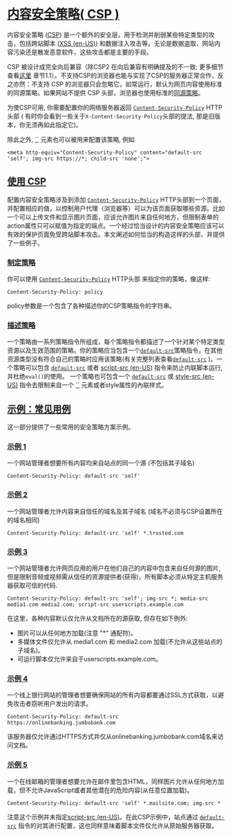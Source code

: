# [内容安全策略( CSP )](https://developer.mozilla.org/zh-CN/docs/Web/HTTP/CSP)

内容安全策略  ([CSP](https://developer.mozilla.org/zh-CN/docs/Glossary/CSP)) 是一个额外的安全层，用于检测并削弱某些特定类型的攻击，包括跨站脚本 ([XSS (en-US)](https://developer.mozilla.org/en-US/docs/Glossary/Cross-site_scripting)) 和数据注入攻击等。无论是数据盗取、网站内容污染还是散发恶意软件，这些攻击都是主要的手段。

CSP 被设计成完全向后兼容（除CSP2 在向后兼容有明确提及的不一致; 更多细节查看[这里](https://www.w3.org/TR/CSP2) 章节1.1）。不支持CSP的浏览器也能与实现了CSP的服务器正常合作，反之亦然：不支持 CSP 的浏览器只会忽略它，如常运行，默认为网页内容使用标准的同源策略。如果网站不提供 CSP 头部，浏览器也使用标准的[同源策略](https://developer.mozilla.org/en-US/docs/Web/Security/Same-origin_policy)。

为使CSP可用, 你需要配置你的网络服务器返回  [`Content-Security-Policy`](https://developer.mozilla.org/zh-CN/docs/Web/HTTP/Headers/Content-Security-Policy) HTTP头部 ( 有时你会看到一些关于`X-Content-Security-Policy`头部的提法, 那是旧版本，你无须再如此指定它)。

除此之外, [``](https://developer.mozilla.org/zh-CN/docs/Web/HTML/Element/meta) 元素也可以被用来配置该策略, 例如

```
<meta http-equiv="Content-Security-Policy" content="default-src 'self'; img-src https://*; child-src 'none';">
```

## [使用 CSP](https://developer.mozilla.org/zh-CN/docs/Web/HTTP/CSP#使用_csp)

配置内容安全策略涉及到添加 [`Content-Security-Policy`](https://developer.mozilla.org/zh-CN/docs/Web/HTTP/Headers/Content-Security-Policy) HTTP头部到一个页面，并配置相应的值，以控制用户代理（浏览器等）可以为该页面获取哪些资源。比如一个可以上传文件和显示图片页面，应该允许图片来自任何地方，但限制表单的action属性只可以赋值为指定的端点。一个经过恰当设计的内容安全策略应该可以有效的保护页面免受跨站脚本攻击。本文阐述如何恰当的构造这样的头部，并提供了一些例子。

### [制定策略](https://developer.mozilla.org/zh-CN/docs/Web/HTTP/CSP#制定策略)

你可以使用  [`Content-Security-Policy`](https://developer.mozilla.org/zh-CN/docs/Web/HTTP/Headers/Content-Security-Policy) HTTP头部 来指定你的策略，像这样:

```
Content-Security-Policy: policy
```

policy参数是一个包含了各种描述你的CSP策略指令的字符串。

### [描述策略](https://developer.mozilla.org/zh-CN/docs/Web/HTTP/CSP#描述策略)

一个策略由一系列策略指令所组成，每个策略指令都描述了一个针对某个特定类型资源以及生效范围的策略。你的策略应当包含一个[`default-src`](https://developer.mozilla.org/zh-CN/docs/Web/HTTP/Headers/Content-Security-Policy/default-src)策略指令，在其他资源类型没有符合自己的策略时应用该策略(有关完整列表查看[`default-src`](https://developer.mozilla.org/zh-CN/docs/Web/HTTP/Headers/Content-Security-Policy/default-src) )。一个策略可以包含 [`default-src`](https://developer.mozilla.org/zh-CN/docs/Web/HTTP/Headers/Content-Security-Policy/default-src) 或者 [script-src (en-US)](https://developer.mozilla.org/en-US/docs/Web/HTTP/Headers/Content-Security-Policy/script-src) 指令来防止内联脚本运行, 并杜绝`eval()`的使用。 一个策略也可包含一个 [`default-src`](https://developer.mozilla.org/zh-CN/docs/Web/HTTP/Headers/Content-Security-Policy/default-src) 或  [style-src (en-US)](https://developer.mozilla.org/en-US/docs/Web/HTTP/Headers/Content-Security-Policy/style-src) 指令去限制来自一个 [``](https://developer.mozilla.org/zh-CN/docs/Web/HTML/Element/style) 元素或者style属性的內联样式。

## [示例：常见用例](https://developer.mozilla.org/zh-CN/docs/Web/HTTP/CSP#示例：常见用例)

这一部分提供了一些常用的安全策略方案示例。

### [示例 1](https://developer.mozilla.org/zh-CN/docs/Web/HTTP/CSP#示例_1)

一个网站管理者想要所有内容均来自站点的同一个源 (不包括其子域名)

```
Content-Security-Policy: default-src 'self'
```

### [示例 2](https://developer.mozilla.org/zh-CN/docs/Web/HTTP/CSP#示例_2)

一个网站管理者允许内容来自信任的域名及其子域名 (域名不必须与CSP设置所在的域名相同)

```
Content-Security-Policy: default-src 'self' *.trusted.com
```

### [示例 3](https://developer.mozilla.org/zh-CN/docs/Web/HTTP/CSP#示例_3)

一个网站管理者允许网页应用的用户在他们自己的内容中包含来自任何源的图片, 但是限制音频或视频需从信任的资源提供者(获得)，所有脚本必须从特定主机服务器获取可信的代码.

```
Content-Security-Policy: default-src 'self'; img-src *; media-src media1.com media2.com; script-src userscripts.example.com
```

在这里，各种内容默认仅允许从文档所在的源获取, 但存在如下例外:

- 图片可以从任何地方加载(注意 "*" 通配符)。
- 多媒体文件仅允许从 media1.com 和 media2.com 加载(不允许从这些站点的子域名)。
- 可运行脚本仅允许来自于userscripts.example.com。

### [示例 4](https://developer.mozilla.org/zh-CN/docs/Web/HTTP/CSP#示例_4)

一个线上银行网站的管理者想要确保网站的所有内容都要通过SSL方式获取，以避免攻击者窃听用户发出的请求。

```
Content-Security-Policy: default-src https://onlinebanking.jumbobank.com
```

该服务器仅允许通过HTTPS方式并仅从onlinebanking.jumbobank.com域名来访问文档。

### [示例 5](https://developer.mozilla.org/zh-CN/docs/Web/HTTP/CSP#示例_5)

 一个在线邮箱的管理者想要允许在邮件里包含HTML，同样图片允许从任何地方加载，但不允许JavaScript或者其他潜在的危险内容(从任意位置加载)。

```
Content-Security-Policy: default-src 'self' *.mailsite.com; img-src *
```

 注意这个示例并未指定[script-src (en-US)](https://developer.mozilla.org/en-US/docs/Web/HTTP/Headers/Content-Security-Policy/script-src)。在此CSP示例中，站点通过 [`default-src`](https://developer.mozilla.org/zh-CN/docs/Web/HTTP/Headers/Content-Security-Policy/default-src) 指令的对其进行配置，这也同样意味着脚本文件仅允许从原始服务器获取。